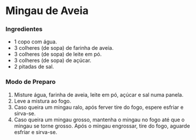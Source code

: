 # Mingau de Aveia

### Ingredientes
* 1 copo com água.
* 3 colheres (de sopa) de farinha de aveia.
* 3 colheres (de sopa) de leite em pó.
* 3 colheres (de sopa) de açúcar.
* 2 pitadas de sal.

### Modo de Preparo
1. Misture água, farinha de aveia, leite em pó, açúcar e sal numa panela.
1. Leve a mistura ao fogo.
1. Caso queira um mingau ralo, após ferver tire do fogo, espere esfriar e sirva-se.
1. Caso queira um mingau grosso, mantenha o mingau no fogo até que o mingau se torne grosso. Após o mingau engrossar, tire do fogo, aguarde esfriar e sirva-se.